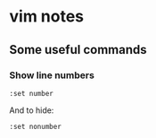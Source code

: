 # vim notes

## Some useful commands

### Show line numbers

```vim
:set number
```

And to hide:

```vim
:set nonumber
```
